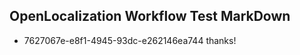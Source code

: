 ## OpenLocalization Workflow Test MarkDown
* 7627067e-e8f1-4945-93dc-e262146ea744 thanks!

<!--HONumber=Aug16_HO4-->


